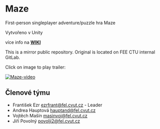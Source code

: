 # Maze

First-person singleplayer adventure/puzzle hra Maze

Vytvořeno v Unity

více info na **[WIKI](https://github.com/Urlikp/Maze/wiki)**

This is a mirror public repository. Original is located on FEE CTU internal GitLab.

Click on image to play trailer:

[![Maze-video](http://img.youtube.com/vi/QNWx-1hbS0A/0.jpg)](https://youtu.be/QNWx-1hbS0A)

## Členové týmu

* František Ezr <ezrfrant@fel.cvut.cz> - Leader
* Andrea Hauptová <hauptand@fel.cvut.cz>
* Vojtěch Mašín <masinvoj@fel.cvut.cz>
* Jiří Povolný <povolji2@fel.cvut.cz>
